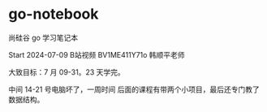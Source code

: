 # go-notebook

尚硅谷 go 学习笔记本

Start 2024-07-09
B站视频 BV1ME411Y71o
韩顺平老师

大致目标：7 月 09-31。23 天学完。

中间 14-21 号电脑坏了，一周时间
后面的课程有带两个小项目，最后还专门教了数据结构。

